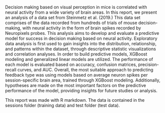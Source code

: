 Decision making based on visual perception in mice is correlated with neural activity from a wide variety of brain areas. 
In this report, we present an analysis of a data set from Steinmetz et al. (2019.) This data set comprises of the data 
recorded from hundreds of trials of mouse decision-making, with neural activity in the form of brain spikes recorded by 
Neuropixels probes. This analysis aims to develop and evaluate a predictive model for success in decision making based on 
neural activity. Exploratory data analysis is first used to gain insights into the distribution, relationship, and patterns 
within the dataset, through descriptive statistic visualizations and correlation analyses. In order to build predictive models, 
XGBoost modeling and generalized linear models are utilized. The performance of each model is evaluated based on accuracy, 
confusion matrices, precision-recall curves, and AUC. Overall, the most suitable approach to predicting feedback type was 
using models based on average neuron spikes per session-specific brain area, trained through XGBoost modeling. Additionally, 
hypotheses are made on the most important factors on the predictive performance of the model, providing insights for future 
studies or analysis.

This report was made with R markdown. The data is contained in the sessions folder (training data) and test folder (test data).
